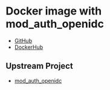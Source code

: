# Docker image with mod_auth_openidc

* [GitHub](https://github.com/informationsea/mod_auth_openidc-docker)
* [DockerHub](https://hub.docker.com/r/informationsea/mod_auth_openidc)

## Upstream Project

* [mod_auth_openidc](https://github.com/zmartzone/mod_auth_openidc)
